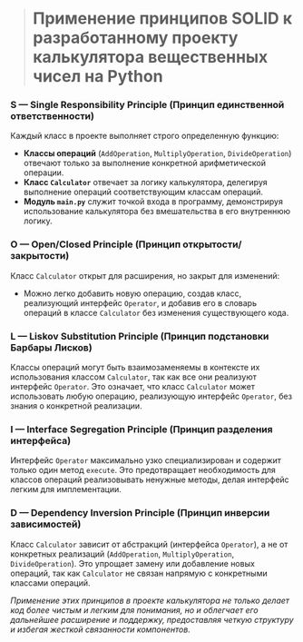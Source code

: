 > # **Применение принципов SOLID к разработанному проекту калькулятора вещественных чисел на Python**

### S — Single Responsibility Principle (Принцип единственной ответственности)

Каждый класс в проекте выполняет строго определенную функцию:

* **Классы операций** (`AddOperation`, `MultiplyOperation`, `DivideOperation`) отвечают только за выполнение конкретной арифметической операции.
* **Класс `Calculator`** отвечает за логику калькулятора, делегируя выполнение операций соответствующим классам операций.
* **Модуль `main.py`** служит точкой входа в программу, демонстрируя использование калькулятора без вмешательства в его внутреннюю логику.

### O — Open/Closed Principle (Принцип открытости/закрытости)

Класс `Calculator` открыт для расширения, но закрыт для изменений:

* Можно легко добавить новую операцию, создав класс, реализующий интерфейс `Operator`, и добавив его в словарь операций в классе `Calculator` без изменения существующего кода.

### L — Liskov Substitution Principle (Принцип подстановки Барбары Лисков)

Классы операций могут быть взаимозаменяемы в контексте их использования классом `Calculator`, так как все они реализуют интерфейс `Operator`. Это означает, что класс `Calculator` может использовать любую операцию, реализующую интерфейс `Operator`, без знания о конкретной реализации.

### I — Interface Segregation Principle (Принцип разделения интерфейса)

Интерфейс `Operator` максимально узко специализирован и содержит только один метод `execute`. Это предотвращает необходимость для классов операций реализовывать ненужные методы, делая интерфейс легким для имплементации.

### D — Dependency Inversion Principle (Принцип инверсии зависимостей)

Класс `Calculator` зависит от абстракций (интерфейса `Operator`), а не от конкретных реализаций (`AddOperation`, `MultiplyOperation`, `DivideOperation`). Это упрощает замену или добавление новых операций, так как `Calculator` не связан напрямую с конкретными классами операций.

*Применение этих принципов в проекте калькулятора не только делает код более чистым и легким для понимания, но и облегчает его дальнейшее расширение и поддержку, предоставляя четкую структуру и избегая жесткой связанности компонентов.*
